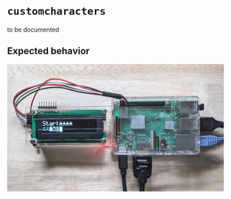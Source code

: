 # `customcharacters`
to be documented

## Expected behavior
![expected behavior](./expected-behavior.jpg)